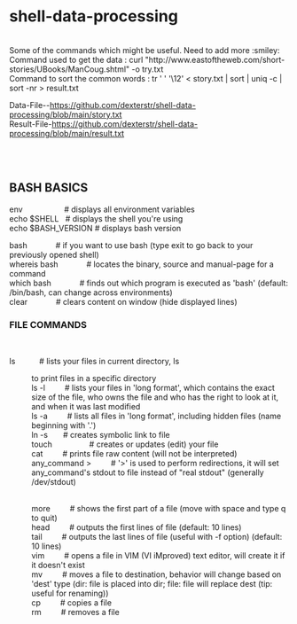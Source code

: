 # shell-data-processing

<br>
Some of the commands which might be useful.
Need to add more :smiley:

<br>
Command used to get the data : curl "http://www.eastoftheweb.com/short-stories/UBooks/ManCoug.shtml" -o try.txt
<br>
Command to sort the common words : tr ' ' '\12' < story.txt | sort | uniq -c | sort -nr > result.txt

Data-File--https://github.com/dexterstr/shell-data-processing/blob/main/story.txt
<br>
Result-File-https://github.com/dexterstr/shell-data-processing/blob/main/result.txt

<br>
<br>

## BASH BASICS


env      &nbsp; &nbsp;  &nbsp; &nbsp; &nbsp;     &nbsp; &nbsp; &nbsp; &nbsp;    # displays all environment variables
<br>
echo $SHELL     &nbsp;    # displays the shell you're using
<br>
echo $BASH_VERSION  # displays bash version
<br>

bash              &nbsp; &nbsp; &nbsp; &nbsp;  &nbsp; &nbsp;   # if you want to use bash (type exit to go back to your previously opened shell)
<br>
whereis bash     &nbsp; &nbsp; &nbsp; &nbsp;   &nbsp; &nbsp;  # locates the binary, source and manual-page for a command
<br>
which bash      &nbsp; &nbsp; &nbsp; &nbsp;   &nbsp; &nbsp;   # finds out which program is executed as 'bash' (default: /bin/bash, can change across environments)
<br>
clear           &nbsp; &nbsp; &nbsp; &nbsp;  &nbsp; &nbsp;    # clears content on window (hide displayed lines)
<br>

### FILE COMMANDS

<br>


ls               &nbsp; &nbsp; &nbsp; &nbsp; &nbsp;              # lists your files in current directory, ls <dir> to print files in a specific directory
<br>
ls -l             &nbsp; &nbsp; &nbsp; &nbsp;             # lists your files in 'long format', which contains the exact size of the file, who owns the file and who has the right to look at it, and when it was last modified
<br>
ls -a                 &nbsp; &nbsp; &nbsp; &nbsp;         # lists all files in 'long format', including hidden files (name beginning with '.')
  <br>
ln -s <filename> <link>   &nbsp; &nbsp; &nbsp;     # creates symbolic link to file
  <br>
touch <filename>        &nbsp; &nbsp; &nbsp; &nbsp; &nbsp; &nbsp; &nbsp; &nbsp;       # creates or updates (edit) your file
  <br>
cat <filename>          &nbsp; &nbsp; &nbsp; &nbsp;       # prints file raw content (will not be interpreted)
<br>
any_command > <filename>    &nbsp; &nbsp; &nbsp; &nbsp;   # '>' is used to perform redirections, it will set any_command's stdout to file instead of "real stdout" (generally /dev/stdout)

<br>
more <filename>         &nbsp; &nbsp; &nbsp; &nbsp;       # shows the first part of a file (move with space and type q to quit)
<br>
head <filename>        &nbsp; &nbsp; &nbsp; &nbsp;        # outputs the first lines of file (default: 10 lines)
<br>
tail <filename>       &nbsp; &nbsp; &nbsp; &nbsp;         # outputs the last lines of file (useful with -f option) (default: 10 lines)
<br>
vim <filename>        &nbsp; &nbsp; &nbsp; &nbsp;         # opens a file in VIM (VI iMproved) text editor, will create it if it doesn't exist
<br>
mv <filename1> <dest>     &nbsp; &nbsp; &nbsp; &nbsp;     # moves a file to destination, behavior will change based on 'dest' type (dir: file is placed into dir; file: file will replace dest (tip: useful for renaming))
  <br>
cp <filename1> <dest>     &nbsp; &nbsp; &nbsp; &nbsp;     # copies a file
  <br>
rm <filename>         &nbsp; &nbsp; &nbsp; &nbsp;         # removes a file
